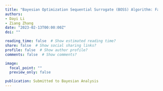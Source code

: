 ```yaml
---
title: "Bayesian Optimization Sequential Surrogate (BOSS) Algorithm: Fast Bayesian Inference for a Broad Class of Bayesian Hierarchical Models"
authors:
- Dayi Li
- Ziang Zhang
date: "2023-02-13T00:00:00Z"
doi: ""

reading_time: false  # Show estimated reading time?
share: false  # Show social sharing links?
profile: false  # Show author profile?
comments: false  # Show comments?

image:
  focal_point: ""
  preview_only: false

publication: Submitted to Bayesian Analysis
---
```

